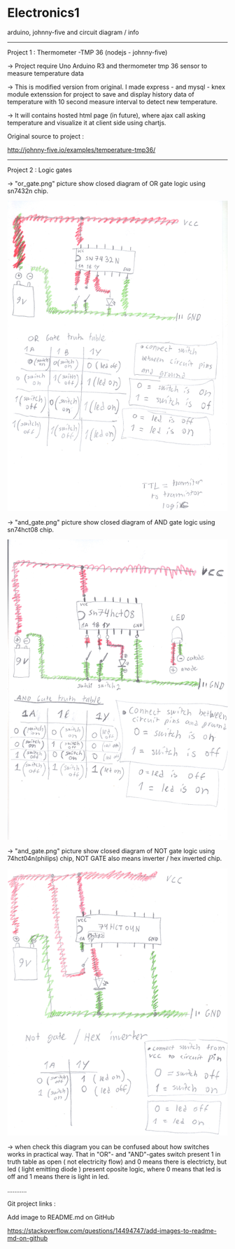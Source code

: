 # Electronics1
arduino, johnny-five and circuit diagram / info

_________________________________________________________

Project 1 : Thermometer -TMP 36 (nodejs - johnny-five) 

-> Project require Uno Arduino R3 and thermometer tmp 36 sensor to
measure temperature data

-> This is modified version from original. I made express -  and mysql - knex module 
extenssion for project to save and display history data of temperature with 10 second measure interval 
to detect new temperature.

-> It will contains hosted html page (in future), where ajax call asking temperature and visualize it at client side using chartjs.

Original source to project :

http://johnny-five.io/examples/temperature-tmp36/

__________________________________________________________


Project 2 : Logic gates 

-> "or_gate.png" picture show closed diagram of OR gate logic using sn7432n chip.

![Alt text](Project2/or_gate.png?)

-> "and_gate.png" picture show closed diagram of AND gate logic using sn74hct08 chip.

![Alt text](Project2/and_gate.png?)

-> "and_gate.png" picture show closed diagram of NOT gate logic using 74hct04n(philips) chip, 
NOT GATE also means inverter / hex inverted chip.

![Alt text](Project2/not_gate.png?)

-> when check this diagram you can be confused about how switches works in practical way. 
That in "OR"- and "AND"-gates switch present 1 in truth table as open ( not electricity flow) and 0
means there is electricty, but led ( light emitting diode ) present oposite logic, where 0 means that 
led is off and 1 means there is light in led.













...........

Git project links :

Add image to README.md on GitHub

https://stackoverflow.com/questions/14494747/add-images-to-readme-md-on-github






